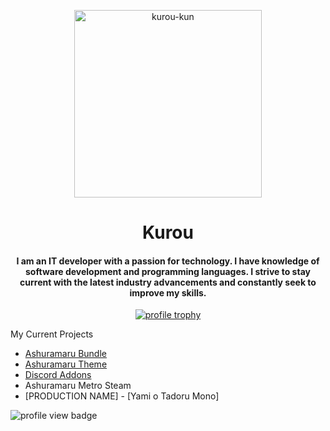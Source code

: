 <!-- Avatar -->
<p align="center"><img width="300px" height="300px" src="https://res.kinmokusei.dev/img/avatars/Kurou_default.png" alt="kurou-kun"></p>

<!-- Title -->
<h1 align="center">Kurou</h1>

<!-- Description -->
<h4 align="center">I am an IT developer with a passion for technology. I have knowledge of software development and programming languages. I strive to stay current with the latest industry advancements and constantly seek to improve my skills.</h4>

<!-- Trophy -->
<p align="center"><a href="https://github.com/ryo-ma/github-profile-trophy"><img src="https://github-profile-trophy.vercel.app/?username=kurou-kun&theme=onestar&row=1" alt="profile trophy"/></a></p>

<!-- Projects -->
<p align="left">My Current Projects</p>
<ul>
  <a href="https://github.com/Kurou-kun/Ashuramaru-Bundle" target="blank"><li>Ashuramaru Bundle</li></a>
  <a href="https://github.com/Kurou-kun/ashuramaru-theme" target="blank"><li>Ashuramaru Theme</li></a>
  <a href="https://github.com/Kurou-kun/discord-addons" target="blank"><li>Discord Addons</li></a>
  <li>Ashuramaru Metro Steam</li>
  <li>[PRODUCTION NAME] - [Yami o Tadoru Mono]</li>
</ul>

<!-- Badges -->
<img src="https://komarev.com/ghpvc/?username=kurou-kun&label=Profile%20views&color=red&style=for-the-badge" alt="profile view badge" />
